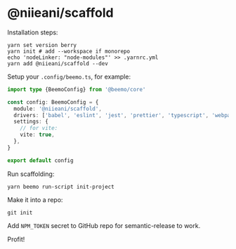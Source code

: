 # @niieani/scaffold

Installation steps:

```
yarn set version berry
yarn init # add --workspace if monorepo
echo 'nodeLinker: "node-modules"' >> .yarnrc.yml
yarn add @niieani/scaffold --dev
```

Setup your `.config/beemo.ts`, for example:

```ts
import type {BeemoConfig} from '@beemo/core'

const config: BeemoConfig = {
  module: '@niieani/scaffold',
  drivers: ['babel', 'eslint', 'jest', 'prettier', 'typescript', 'webpack'],
  settings: {
    // for vite:
    vite: true,
  },
}

export default config
```

Run scaffolding:

```
yarn beemo run-script init-project
```

Make it into a repo:

```
git init
```

Add `NPM_TOKEN` secret to GitHub repo for semantic-release to work.

Profit!
